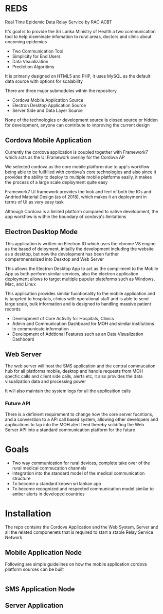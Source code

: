 # REDS
Real Time Epidemic Data Relay Service by RAC ACBT

It's goal is to provide the Sri Lanka Ministry of Health a two communication tool to help diseminate infomation to rural areas, doctors and clinic about oncoming epidemics

- Two Communication Tool
- Simplicity for End Users
- Data Visualization
- Prediction Algoritims

It is primarly designed on HTML5 and PHP, It uses MySQL as the default data source with options for scalability

There are three major submodules within the repository
- Cordova Mobile Application Source
- Electron Desktop Application Source
- Server Side and Data Layer Source

None of the technologies or development source is closed source or hidden for development, anyone can contribute to improving the current design

## Cordova Mobile Application

 Currently the cordova application is coupled together with Framework7 which acts as the UI Framework overlay for the Cordova AP
 
 We selected cordova as the core mobile platform due to app's workflow being able to be fullfilled with cordova's core technologies and also since it provides the ability to deploy to multiple mobile platforms easily, it makes the process of a large scale deployment quite easy
 
 Framework7 UI framework provides the look and feel of both the IOs and Andriod Material Design (as of 2018), which makes it an deployment in terms of UI as very easy task
 
 Although Cordova is a limited platform compared to native development, the app workflow is within the boundary of cordova's limitations
 
 ## Electron Desktop Mode
 
 This application is written on Electron.IO which uses the chrome V8 engine as the based of deloyment, initailly the development including the website as a desktop, but now the development has been further compartmentalized into Desktop and Web Server
 
 This allows the Electron Desktop App to act as the compliment to the Mobile App as both perform similar services, also the electron application deployment allows to target multiple pupular plateforms such as Windows, Mac, and Linux
 
 This application provides similar fucntionality to the mobile application and is targeted to hospitals, clinics with operational staff and is able to send large scale, bulk information and is designed to handling massive patient records
 
 - Development of Core Activity for Hospitals, Clinics
 - Admin and Communication Dashboard for MOH and similar institutions to communicate information
 - Development of Addtional Features such as an Data Visualization Dashboard
 
 ## Web Server
 
 The web server will host the SMS application and the central commucation hub for all platforms mobile, desktop and handle requests from MOH specfic calls and client side calls, alerts etc, it also provides the data visualization data and processing power
 
 It will also maintain the system logs for all the applicaition calls
 
 ### Future API
There is a definient requirement to change how the core server fucntions, and a converstion to a API call based system, allowing other developers and applications to tap into the MOH alert feed thereby solidifing the Web Server API into a standard communication platform for the future

# Goals

- Two way communication for rural devices, complete take over of the rural medical commucation channels
- Integration into the standard model of the medical communication structure
- To become a standard known sri lankan app
- To become recognized and respected communication model similar to amber alerts in developed countries

# Installation

The repo contains the Cordova Application and the Web System, Server and all the related componenets that is required to start a stable Relay Service Network

## Mobile Application Node

Following are simple guidelines on how the mobile application cordova platform sources can be built

```bash

```

## SMS Application Node

## Server Application
